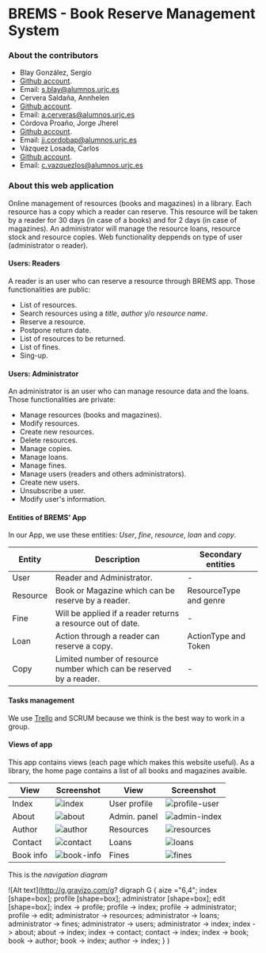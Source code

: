 # BREMS - Book Reserve Management System

### About the contributors
* Blay González, Sergio
 * [Github account](https://github.com/Blay93).
 * Email: s.blay@alumnos.urjc.es
* Cervera Saldaña, Annhelen
 * [Github account](https://github.com/annyCS).
 * Email: a.cerveras@alumnos.urjc.es
* Córdova Proaño, Jorge Jherel
 * [Github account](https://github.com/jherel).
 * Email: jj.cordobap@alumnos.urjc.es
* Vázquez Losada, Carlos
 * [Github account](https://github.com/cvazquezlos).
 * Email: c.vazquezlos@alumnos.urjc.es
 
### About this web application
Online management of resources (books and magazines) in a library. Each resource has a copy which a reader can reserve. This resource will be taken by a reader for 30 days (in case of a books) and for 2 days (in case of magazines).
An administrator will manage the resource loans, resource stock and resource copies.
Web functionality deppends on type of user (administrator o reader).

#### Users: Readers
A reader is an user who can reserve a resource through BREMS app. Those functionalities are public:
* List of resources.
* Search resources using a *title*, *author* y/o *resource name*.
* Reserve a resource.
* Postpone return date.
* List of resources to be returned.
* List of fines.
* Sing-up.

#### Users: Administrator
An administrator is an user who can manage resource data and the loans. Those functionalities are private:
* Manage resources (books and magazines).
 * Modify resources.
 * Create new resources.
 * Delete resources.
* Manage copies.
* Manage loans.
* Manage fines.
* Manage users (readers and others administrators).
 * Create new users.
 * Unsubscribe a user.
 * Modify user's information.

#### Entities of BREMS' App
In our App, we use these entities: *User*, *fine*, *resource*, *loan* and *copy*.

| Entity   | Description                                                          | Secondary entities     |
|----------|----------------------------------------------------------------------|------------------------|
| User     | Reader and Administrator.                                            | -                      |
| Resource | Book or Magazine which can be reserve by a reader.                   | ResourceType and genre |
| Fine     | Will be applied if a reader returns a resource out of date.          | -                      |
| Loan     | Action through a reader can reserve a copy.                          | ActionType and Token   |
| Copy     | Limited number of resource number which can be reserved by a reader. | -                      |

#### Tasks management 
We use [Trello](https://trello.com/b/3hdFhIap/brems) and SCRUM because we think is the best way to work in a group.

#### Views of app
This app contains views (each page which makes this website useful). As a library, the home page contains a list of all books and magazines avaible.

| View      | Screenshot                  | View         | Screenshot                    |
|-----------|-----------------------------|--------------|-------------------------------|
| Index     | ![index][index]             | User profile | ![profile-user][profile-user] |
| About     | ![about][about]             | Admin. panel | ![admin-index][admin-index]   |
| Author    | ![author][author]           | Resources    | ![resources][resources]       |
| Contact   | ![contact][contact]         | Loans        | ![loans][loans]               |
| Book info | ![book-info][profile-book]  | Fines        | ![fines][fines]               |

[index]: http://i65.tinypic.com/ayo9ip.png
[about]: http://i65.tinypic.com/2a62gxz.png
[author]: http://i67.tinypic.com/2qats7a.png
[contact]: http://i68.tinypic.com/33c2m1y.png
[profile-book]: http://i64.tinypic.com/fm8dbb.png
[profile-user]: http://i65.tinypic.com/sloio2.png
[admin-index]: http://i67.tinypic.com/ms0fo6.png
[resources]: http://i66.tinypic.com/dmzd6c.png
[loans]: http://i63.tinypic.com/2e3q1pj.png
[fines]: http://i67.tinypic.com/1499zt0.png
[users]: http://i64.tinypic.com/awt6zd.png

This is the *navigation diagram*

![Alt text](http://g.gravizo.com/g?
  digraph G {
    aize ="6,4";
    index [shape=box];
    profile [shape=box];
    administrator [shape=box];
    edit [shape=box];
    index -> profile;
    profile -> index;
    profile -> administrator;
    profile -> edit;
    administrator -> resources;
    administrator -> loans;
    administrator -> fines;
    administrator -> users;
    administrator -> index;
    index -> about;
    about -> index;
    index -> contact;
    contact -> index;
    index -> book;
    book -> author;
    book -> index;
    author -> index;
  }
)
